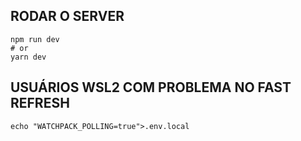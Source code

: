 ## RODAR O SERVER

```
npm run dev
# or
yarn dev
```

## USUÁRIOS WSL2 COM PROBLEMA NO FAST REFRESH
```echo
echo "WATCHPACK_POLLING=true">.env.local
```